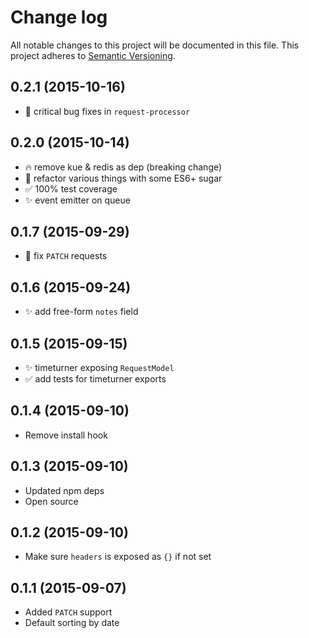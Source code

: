 # Change log

All notable changes to this project will be documented in this file.
This project adheres to [Semantic Versioning](http://semver.org/).


## 0.2.1 (2015-10-16)

* :bug: critical bug fixes in `request-processor`


## 0.2.0 (2015-10-14)

* :fire: remove kue & redis as dep (breaking change)
* :art: refactor various things with some ES6+ sugar
* :white_check_mark: 100% test coverage
* :sparkles: event emitter on queue


## 0.1.7 (2015-09-29)

* :bug: fix `PATCH` requests


## 0.1.6 (2015-09-24)

* :sparkles: add free-form `notes` field


## 0.1.5 (2015-09-15)

* :sparkles: timeturner exposing `RequestModel`
* :white_check_mark: add tests for timeturner exports


## 0.1.4 (2015-09-10)

* Remove install hook


## 0.1.3 (2015-09-10)

* Updated npm deps
* Open source


## 0.1.2 (2015-09-10)

* Make sure `headers` is exposed as `{}` if not set


## 0.1.1 (2015-09-07)

* Added `PATCH` support
* Default sorting by date
